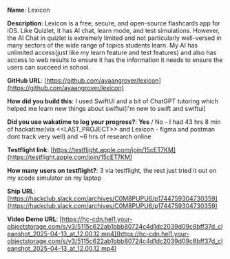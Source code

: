 **Name**: Lexicon

**Description**: Lexicon is a free, secure, and open-source flashcards app for iOS. Like Quizlet, it has AI chat, learn mode, and test simulations. However, the AI Chat in quizlet is extremely limited and not particularly well-versed in many sectors of the wide range of topics students learn. My AI has unlimited access(just like my learn feature and test features) and also has access to web results to ensure it has the information it needs to ensure the users can succeed in school.

**GitHub URL**: [https://github.com/ayaangrover/lexicon](https://github.com/ayaangrover/lexicon)

**How did you build this**: I used SwiftUI and a bit of ChatGPT tutoring which helped me learn new things about swiftui(i'm new to swift and swiftui)

**Did you use wakatime to log your progress?**: **Yes** / No - I had 43 hrs 8 min of hackatime(via <<LAST_PROJECT>> and Lexicon - figma and postman dont track very well) and ~6 hrs of research online

**Testflight link**: [https://testflight.apple.com/join/15cET7KM](https://testflight.apple.com/join/15cET7KM)

**How many users on testflight?**: 3 via testflight, the rest just tried it out on my xcode simulator on my laptop

**Ship URL**: [https://hackclub.slack.com/archives/C0M8PUPU6/p1744759304730359](https://hackclub.slack.com/archives/C0M8PUPU6/p1744759304730359)

**Video Demo URL**: [https://hc-cdn.hel1.your-objectstorage.com/s/v3/5115c622ab1bbb80724c4d1dc2039d09c8bff37d_cleanshot_2025-04-13_at_12.00.12.mp4](https://hc-cdn.hel1.your-objectstorage.com/s/v3/5115c622ab1bbb80724c4d1dc2039d09c8bff37d_cleanshot_2025-04-13_at_12.00.12.mp4)

